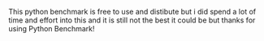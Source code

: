 This python benchmark is free to use and distibute but i did spend a lot of time and effort into this and it is still not the best it could be but thanks for using Python Benchmark!

